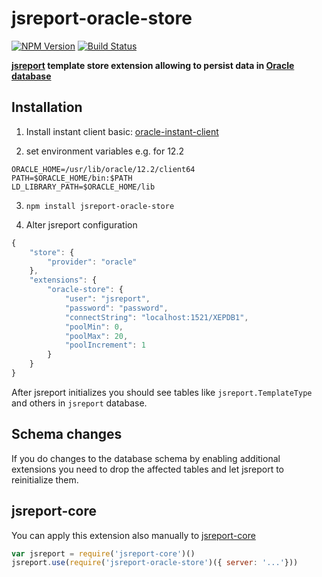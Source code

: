 # jsreport-oracle-store

[![NPM Version](http://img.shields.io/npm/v/jsreport-oracle-store.svg?style=flat-square)](https://npmjs.com/package/jsreport-oracle-store)
[![Build Status](https://travis-ci.com/jsreport/jsreport-oracle-store.png?branch=master)](https://travis-ci.org/jsreport/jsreport-oracle-store)

**[jsreport](https://github.com/jsreport/jsreport) template store extension allowing to persist data in [Oracle database](https://www.microsoft.com/en/server-cloud/products/sql-server/)**


## Installation

1. Install instant client basic: [oracle-instant-client](https://www.oracle.com/database/technologies/instant-client/linux-x86-64-downloads.html)

2. set environment variables e.g. for 12.2
```
ORACLE_HOME=/usr/lib/oracle/12.2/client64
PATH=$ORACLE_HOME/bin:$PATH
LD_LIBRARY_PATH=$ORACLE_HOME/lib
```

3. `npm install jsreport-oracle-store`

4. Alter jsreport configuration
```js
{
	"store": {
		"provider": "oracle"
	},
	"extensions": {
		"oracle-store": {
			"user": "jsreport",
			"password": "password",
			"connectString": "localhost:1521/XEPDB1",
			"poolMin": 0,
			"poolMax": 20,
			"poolIncrement": 1
		}
	}
}
```

After jsreport initializes you should see tables like `jsreport.TemplateType` and others in `jsreport` database.

## Schema changes
If you do changes to the database schema by enabling additional extensions you need to drop the affected tables and let jsreport to reinitialize them.

## jsreport-core
You can apply this extension also manually to [jsreport-core](https://github.com/jsreport/jsreport-core)

```js
var jsreport = require('jsreport-core')()
jsreport.use(require('jsreport-oracle-store')({ server: '...'}))
```
